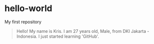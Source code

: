 # hello-world
My first repository
> Hello! My name is Kris.
I am 27 years old, Male, from DKI Jakarta - Indonesia.
I just started learning 'GitHub'.
